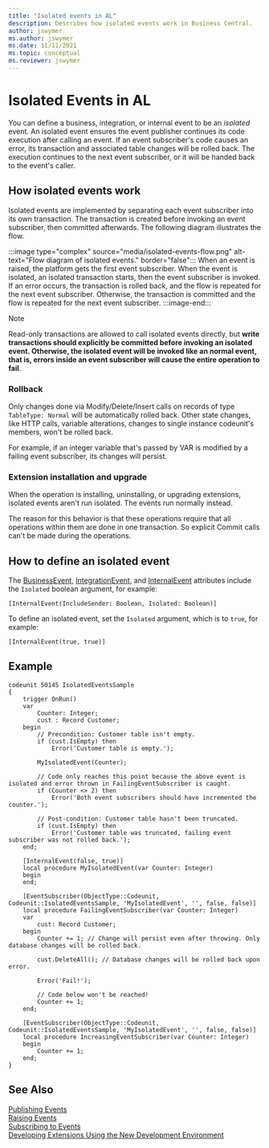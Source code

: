 ```yaml
---
title: "Isolated events in AL"
description: Describes how isolated events work in Business Central. 
author: jswymer
ms.author: jswymer
ms.date: 11/11/2021
ms.topic: conceptual
ms.reviewer: jswymer
---
```


# Isolated Events in AL

You can define a business, integration, or internal event to be an *isolated* event. An isolated event ensures the event publisher continues its code execution after calling an event. If an event subscriber's code causes an error, its transaction and associated table changes will be rolled back. The execution continues to the next event subscriber, or it will be handed back to the event's caller.

## How isolated events work

Isolated events are implemented by separating each event subscriber into its own transaction. The transaction is created before invoking an event subscriber, then committed afterwards. The following diagram illustrates the flow.

:::image type="complex" source="media/isolated-events-flow.png" alt-text="Flow diagram of isolated events." border="false":::
    When an event is raised, the platform gets the first event subscriber. When the event is isolated, an isolated transaction starts, then the event subscriber is invoked. If an error occurs, the transaction is rolled back, and the flow is repeated for the next event subscriber. Otherwise, the transaction is committed and the flow is repeated for the next event subscriber. 
:::image-end:::

> [!NOTE]  
> Read-only transactions are allowed to call isolated events directly, but **write transactions should explicitly be committed before invoking an isolated event. Otherwise, the isolated event will be invoked like an normal event, that is, errors inside an event subscriber will cause the entire operation to fail**.

### Rollback

Only changes done via Modify/Delete/Insert calls on records of type `TableType: Normal` will be automatically rolled back. Other state changes, like HTTP calls, variable alterations, changes to single instance codeunit's members, won't be rolled back.

For example, if an integer variable that's passed by VAR is modified by a failing event subscriber, its changes will persist.

### Extension installation and upgrade

When the operation is installing, uninstalling, or upgrading extensions, isolated events aren't run isolated. The events run normally instead. 

The reason for this behavior is that these operations require that all operations within them are done in one transaction. So explicit Commit calls can't be made during the operations.

## How to define an isolated event

The [BusinessEvent](attributes/devenv-businessevent-attribute.md), [IntegrationEvent](attributes/devenv-integrationevent-attribute.md), and [InternalEvent](attributes/devenv-internalevent-attribute.md) attributes include the `Isolated` boolean argument, for example:

```al
[InternalEvent(IncludeSender: Boolean, Isolated: Boolean)]
```

To define an isolated event, set the `Isolated` argument, which is to `true`, for example:

```al
[InternalEvent(true, true)]
```

## Example

```al
codeunit 50145 IsolatedEventsSample
{
    trigger OnRun()
    var
        Counter: Integer;
        cust : Record Customer;
    begin
        // Precondition: Customer table isn't empty.
        if (cust.IsEmpty) then
            Error('Customer table is empty.');

        MyIsolatedEvent(Counter);

        // Code only reaches this point because the above event is isolated and error thrown in FailingEventSubscriber is caught.
        if (Counter <> 2) then
            Error('Both event subscribers should have incremented the counter.');

        // Post-condition: Customer table hasn't been truncated.
        if (cust.IsEmpty) then
            Error('Customer table was truncated, failing event subscriber was not rolled back.');
    end;

    [InternalEvent(false, true)]
    local procedure MyIsolatedEvent(var Counter: Integer)
    begin
    end;

    [EventSubscriber(ObjectType::Codeunit, Codeunit::IsolatedEventsSample, 'MyIsolatedEvent', '', false, false)]
    local procedure FailingEventSubscriber(var Counter: Integer)
    var
        cust: Record Customer;
    begin
        Counter += 1; // Change will persist even after throwing. Only database changes will be rolled back.

        cust.DeleteAll(); // Database changes will be rolled back upon error.

        Error('Fail!');

        // Code below won't be reached!
        Counter += 1;
    end;

    [EventSubscriber(ObjectType::Codeunit, Codeunit::IsolatedEventsSample, 'MyIsolatedEvent', '', false, false)]
    local procedure IncreasingEventSubscriber(var Counter: Integer)
    begin
        Counter += 1;
    end;
}
```

## See Also

[Publishing Events](devenv-publishing-events.md)  
[Raising Events](devenv-raising-events.md)  
[Subscribing to Events](devenv-subscribing-to-events.md)  
[Developing Extensions Using the New Development Environment](devenv-dev-overview.md)  
